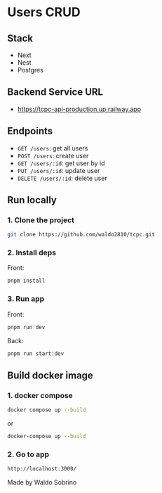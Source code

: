 # Users CRUD

## Stack
- Next
- Nest
- Postgres

## Backend Service URL
- https://tcpc-api-production.up.railway.app

## Endpoints
- `GET /users`: get all users
- `POST /users`: create user
- `GET /users/:id`: get user by id
- `PUT /users/:id`: update user
- `DELETE /users/:id`: delete user

## Run locally

### 1. Clone the project
```bash
git clone https://github.com/waldo2810/tcpc.git
```
### 2. Install deps
Front:
```bash
pnpm install
```
### 3. Run app
Front:
```bash
pnpm run dev
```
Back:
```bash
pnpm run start:dev
```

## Build docker image

### 1. docker compose
```bash
docker compose up --build
```

or

```bash
docker-compose up --build
```

### 2. Go to app
```bash
http://localhost:3000/
```

Made by Waldo Sobrino